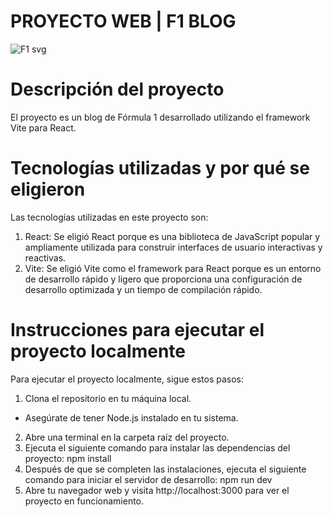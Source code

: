 # PROYECTO WEB | F1 BLOG
![F1 svg](https://github.com/paulabaal12/lab6-web/assets/106341373/9117c4ce-6c4a-47d2-891e-58186129eb4a)

# Descripción del proyecto

El proyecto es un blog de Fórmula 1 desarrollado utilizando el framework Vite para React.


# Tecnologías utilizadas y por qué se eligieron

Las tecnologías utilizadas en este proyecto son:
1. React: Se eligió React porque es una biblioteca de JavaScript popular y ampliamente utilizada para construir interfaces de usuario interactivas y reactivas.
2. Vite: Se eligió Vite como el framework para React porque es un entorno de desarrollo rápido y ligero que proporciona una configuración de desarrollo optimizada y un tiempo de compilación rápido.

# Instrucciones para ejecutar el proyecto localmente

Para ejecutar el proyecto localmente, sigue estos pasos:

1. Clona el repositorio en tu máquina local.
* Asegúrate de tener Node.js instalado en tu sistema.
2. Abre una terminal en la carpeta raíz del proyecto.
3. Ejecuta el siguiente comando para instalar las dependencias del proyecto:
npm install
4. Después de que se completen las instalaciones, ejecuta el siguiente comando para iniciar el servidor de desarrollo:
npm run dev
5. Abre tu navegador web y visita http://localhost:3000 para ver el proyecto en funcionamiento.
